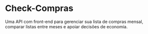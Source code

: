 # Check-Compras
Uma API com front-end para gerenciar sua lista de compras mensal, comparar listas entre meses e apoiar decisões de economia.
